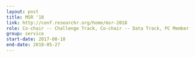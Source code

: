```yaml
---
layout: post
title: MSR '18
link: http://conf.researchr.org/home/msr-2018
role: Co-chair -- Challenge Track, Co-chair -- Data Track, PC Member
group: service
start-date: 2017-08-10
end-date: 2018-05-27
---
```

